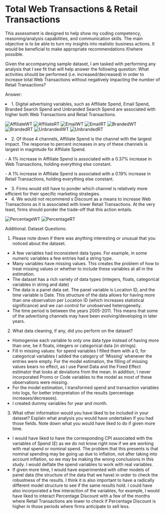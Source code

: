 # Total Web Transactions & Retail Transactions

This assessment is designed to help show my coding competency, reasoning/analysis capabilities, and communication skills. The main objective is to be able to turn my insights into realistic business actions. It would be beneficial to make appropriate recommendations if/where possible.

Given the accompanying sample dataset, I am tasked with performing any analysis that I see fit that will help answer the following question: What activities should be performed (i.e. increased/decreased) in order to increase total Web Transactions without negatively impacting the number of Retail Transactions? 

Answer:
<p>
<li>
    1. Digital advertising variables, such as Affiliate Spend, Email Spend, Branded Search Spend and Unbranded Search Spend are associated with higher both Web Transactions and Retail Transactions.
    <p>
    <img src="https://github.com/manuzrpEd/TotalWebTransactions-RetailTransactions/blob/main/AffiliateWT.png" alt="AffiliateWT"/>
    <img src="https://github.com/manuzrpEd/TotalWebTransactions-RetailTransactions/blob/main/AffiliateRT.png" alt="AffiliateRT"/>
    <img src="https://github.com/manuzrpEd/TotalWebTransactions-RetailTransactions/blob/main/EmailWT.png" alt="EmailWT"/>
    <img src="https://github.com/manuzrpEd/TotalWebTransactions-RetailTransactions/blob/main/EmailRT.png" alt="EmailRT"/>
    <img src="https://github.com/manuzrpEd/TotalWebTransactions-RetailTransactions/blob/main/BrandedWT.png" alt="BrandedWT"/>
    <img src="https://github.com/manuzrpEd/TotalWebTransactions-RetailTransactions/blob/main/BrandedRT.png" alt="BrandedRT"/>
    <img src="https://github.com/manuzrpEd/TotalWebTransactions-RetailTransactions/blob/main/UnbrandedWT.png" alt="UnbrandedWT"/>
    <img src="https://github.com/manuzrpEd/TotalWebTransactions-RetailTransactions/blob/main/UnbrandedRT.png" alt="UnbrandedRT"/>


</li>
<li>
    2. Of those 4 channels, Affiliate Spend is the channel with the largest impact. The response to percent increases in any of these channels is largest in magnitude for Affiliate Spend.
    <p>
    - A 1% increase in Affiliate Spend is associated with a 0.37% increase in Web Transactions, holding everything else constant.
        <p>
    - A 1% increase in Affiliate Spend is associated with a 0.19% increase in Retail Transactions, holding everything else constant.
</li>
<li>
    3. Firms would still have to ponder which channel is relatively more efficient for their specific marketing strategies.
</li>
<li>
    4. We would not recommend s Discount as a means to increase Web Transactions as it is associated with lower Retail Transactions. At the very least, firms should ponder the trade-off that this action entails.
    <p>
        <img src="https://github.com/manuzrpEd/TotalWebTransactions-RetailTransactions/blob/main/PercentageWT.png" alt="PercentageWT"/>
        <img src="https://github.com/manuzrpEd/TotalWebTransactions-RetailTransactions/blob/main/PercentageRT.png" alt="PercentageRT"/>
</li>
</p>


Additional. Dataset Questions:

1.	Please note down if there was anything interesting or unusual that you noticed about the dataset. 
   * A few variables had inconsistent data types. For example, in some numeric variables a few entries had a string type.
   * Many variables have missing values. This creates the problem of how to treat missing values or whether to include these variables at all in the estimation.
   * The dataset has a rich variety of data types (integers, floats, categorical variables in string and date)
   * The data is a panel data set. The panel variable is Location ID, and the time variable is Date. This structure of the data allows for having more than one observation per Location ID (which increases statistical significance) and we can control for unobserved heterogeneity.
   * The time period is between the years 2005-2011. This means that some of the advertising channels may have been evolving/developing in later years.
2.	What data cleaning, if any, did you perform on the dataset?
  - Homogenise each variable to only one data type instead of having more than one, be it floats, integers or categorical data (in strings).
  - Fill in missing values: for spend variables I filled them with a 0, for categorical variables I added the category of 'Missing' whenever the entries were empty. For the model estimation, the filling of missing values bears no effect, as I use Panel Data and the Fixed Effect estimator that looks at deviations from the mean. In addition, I never incorporated Promo or Code variables to the model as most of these observations were missing.
  - For the model estimation, I transformed spend and transaction variables into logs, for better interpretation of the results (percentage increases/decreases).
  - I created dummy variables for year and month.
3.	What other information would you have liked to be included in your dataset? Explain what analysis you would have undertaken if you had those fields. Note down what you would have liked to do if given more time. 
  - I would have liked to have the corresponding CPI associated with the variables of Spend (£) as we do not know right now if we are working with real spend or nominal spend. The problem that this presents is that nominal spending may be going up due to inflation, not after taking into account inflation, so we may be making the wrong conclusions in this study. I would deflate the spend variables to work with real variables.
  - If given more time, I would have experimented with other models of panel data (the structure of the data that we have) in order to check the robustness of the results. I think it is also important to have a radically different model structure to see if the same results hold. I could have also incorporated a few interaction of the variables, for example, I would have liked to interact Percentage Discount with a few of the months where Retail Transactions are lower to check if Percentage Discount is higher in those periods where firms anticipate to sell less.
